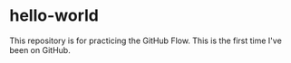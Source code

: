 # hello-world
This repository is for practicing the GitHub Flow.
This is the first time I've been on GitHub.

